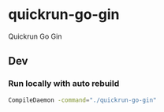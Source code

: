 # quickrun-go-gin
Quickrun Go Gin


## Dev

### Run locally with auto rebuild

```bash
CompileDaemon -command="./quickrun-go-gin"
```